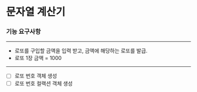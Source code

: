 # 문자열 계산기

### 기능 요구사항

---

- 로또를 구입할 금액을 입력 받고, 금액에 해당하는 로또를 발급.
- 로또 1장 금액 = 1000

---

- [ ] 로또 번호 객체 생성
- [ ] 로또 번호 컬랙션 객체 생성 
